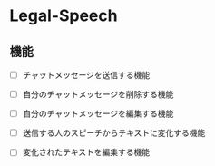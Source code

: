 # Legal-Speech

## 機能

- [ ] チャットメッセージを送信する機能
- [ ] 自分のチャットメッセージを削除する機能
- [ ] 自分のチャットメッセージを編集する機能
- [ ] 送信する人のスピーチからテキストに変化する機能
- [ ] 変化されたテキストを編集する機能
  
